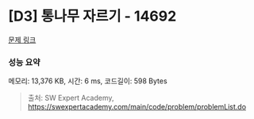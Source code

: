 # [D3] 통나무 자르기 - 14692 

[문제 링크](https://swexpertacademy.com/main/code/problem/problemDetail.do?contestProbId=AYJW0g-qlO8DFASv) 

### 성능 요약

메모리: 13,376 KB, 시간: 6 ms, 코드길이: 598 Bytes



> 출처: SW Expert Academy, https://swexpertacademy.com/main/code/problem/problemList.do